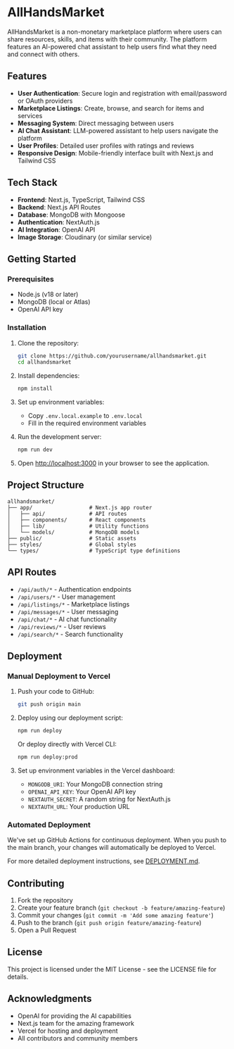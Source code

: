 # AllHandsMarket

AllHandsMarket is a non-monetary marketplace platform where users can share resources, skills, and items with their community. The platform features an AI-powered chat assistant to help users find what they need and connect with others.

## Features

- **User Authentication**: Secure login and registration with email/password or OAuth providers
- **Marketplace Listings**: Create, browse, and search for items and services
- **Messaging System**: Direct messaging between users
- **AI Chat Assistant**: LLM-powered assistant to help users navigate the platform
- **User Profiles**: Detailed user profiles with ratings and reviews
- **Responsive Design**: Mobile-friendly interface built with Next.js and Tailwind CSS

## Tech Stack

- **Frontend**: Next.js, TypeScript, Tailwind CSS
- **Backend**: Next.js API Routes
- **Database**: MongoDB with Mongoose
- **Authentication**: NextAuth.js
- **AI Integration**: OpenAI API
- **Image Storage**: Cloudinary (or similar service)

## Getting Started

### Prerequisites

- Node.js (v18 or later)
- MongoDB (local or Atlas)
- OpenAI API key

### Installation

1. Clone the repository:
   ```bash
   git clone https://github.com/yourusername/allhandsmarket.git
   cd allhandsmarket
   ```

2. Install dependencies:
   ```bash
   npm install
   ```

3. Set up environment variables:
   - Copy `.env.local.example` to `.env.local`
   - Fill in the required environment variables

4. Run the development server:
   ```bash
   npm run dev
   ```

5. Open [http://localhost:3000](http://localhost:3000) in your browser to see the application.

## Project Structure

```
allhandsmarket/
├── app/                  # Next.js app router
│   ├── api/              # API routes
│   ├── components/       # React components
│   ├── lib/              # Utility functions
│   └── models/           # MongoDB models
├── public/               # Static assets
├── styles/               # Global styles
└── types/                # TypeScript type definitions
```

## API Routes

- `/api/auth/*` - Authentication endpoints
- `/api/users/*` - User management
- `/api/listings/*` - Marketplace listings
- `/api/messages/*` - User messaging
- `/api/chat/*` - AI chat functionality
- `/api/reviews/*` - User reviews
- `/api/search/*` - Search functionality

## Deployment

### Manual Deployment to Vercel

1. Push your code to GitHub:
   ```bash
   git push origin main
   ```

2. Deploy using our deployment script:
   ```bash
   npm run deploy
   ```

   Or deploy directly with Vercel CLI:
   ```bash
   npm run deploy:prod
   ```

3. Set up environment variables in the Vercel dashboard:
   - `MONGODB_URI`: Your MongoDB connection string
   - `OPENAI_API_KEY`: Your OpenAI API key
   - `NEXTAUTH_SECRET`: A random string for NextAuth.js
   - `NEXTAUTH_URL`: Your production URL

### Automated Deployment

We've set up GitHub Actions for continuous deployment. When you push to the main branch, your changes will automatically be deployed to Vercel.

For more detailed deployment instructions, see [DEPLOYMENT.md](DEPLOYMENT.md).

## Contributing

1. Fork the repository
2. Create your feature branch (`git checkout -b feature/amazing-feature`)
3. Commit your changes (`git commit -m 'Add some amazing feature'`)
4. Push to the branch (`git push origin feature/amazing-feature`)
5. Open a Pull Request

## License

This project is licensed under the MIT License - see the LICENSE file for details.

## Acknowledgments

- OpenAI for providing the AI capabilities
- Next.js team for the amazing framework
- Vercel for hosting and deployment
- All contributors and community members
